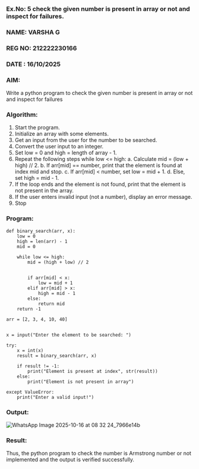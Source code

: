 ### Ex.No: 5 check the given number is present in array or not and inspect for failures.
### NAME: VARSHA G
### REG NO: 212222230166
### DATE : 16/10/2025

### AIM: 
Write a python program to check the given number is present in array or not and inspect for failures

### Algorithm:

1.  Start the program.
2.	Initialize an array with some elements.
3.	Get an input from the user for the number to be searched.
4.	Convert the user input to an integer.
5.	Set low = 0 and high = length of array - 1.
6.	Repeat the following steps while low <= high:
    a. Calculate mid = (low + high) // 2.
  	b. If arr[mid] == number, print that the element is found at index mid and stop.
  	c. If arr[mid] < number, set low = mid + 1.
  	d. Else, set high = mid - 1.
7.	If the loop ends and the element is not found, print that the element is not present in the array.
8.	If the user enters invalid input (not a number), display an error message.
9.	Stop

### Program:
```
def binary_search(arr, x):
    low = 0
    high = len(arr) - 1
    mid = 0

    while low <= high:
        mid = (high + low) // 2

     
        if arr[mid] < x:
            low = mid + 1
        elif arr[mid] > x:
            high = mid - 1
        else:
            return mid 
    return -1  

arr = [2, 3, 4, 10, 40]


x = input("Enter the element to be searched: ")

try:
    x = int(x)  
    result = binary_search(arr, x) 

    if result != -1:
        print("Element is present at index", str(result))
    else:
        print("Element is not present in array")

except ValueError:
    print("Enter a valid input!")  

```

### Output:

![WhatsApp Image 2025-10-16 at 08 32 24_7966e14b](https://github.com/user-attachments/assets/63c64f1c-c560-46e7-af9b-df8edd3ac3f4)


### Result:
Thus, the python program to check the number is Armstrong number or not implemented and the output is verified successfully.
